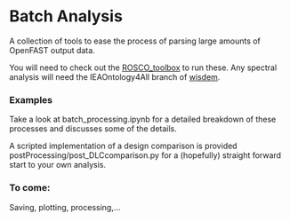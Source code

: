 # Batch Analysis
A collection of tools to ease the process of parsing large amounts of OpenFAST output data. 

You will need to check out the [ROSCO_toolbox](https://github.com/NREL/ROSCO_toolbox/) to run these. Any spectral analysis will need the IEAOntology4All branch of [wisdem](https://github.com/wisdem/wisdem). 

### Examples
Take a look at batch_processing.ipynb for a detailed breakdown of these processes and discusses some of the details.

A scripted implementation of a design comparison is provided postProcessing/post_DLCcomparison.py for a (hopefully) straight forward start to your own analysis. 


### To come:
Saving, plotting, processing,... 


